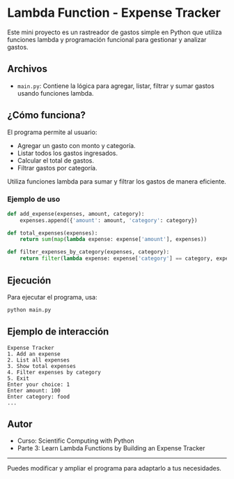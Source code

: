 # Lambda Function - Expense Tracker

Este mini proyecto es un rastreador de gastos simple en Python que utiliza funciones lambda y programación funcional para gestionar y analizar gastos.

## Archivos
- `main.py`: Contiene la lógica para agregar, listar, filtrar y sumar gastos usando funciones lambda.

## ¿Cómo funciona?
El programa permite al usuario:
- Agregar un gasto con monto y categoría.
- Listar todos los gastos ingresados.
- Calcular el total de gastos.
- Filtrar gastos por categoría.

Utiliza funciones lambda para sumar y filtrar los gastos de manera eficiente.

### Ejemplo de uso
```python
def add_expense(expenses, amount, category):
    expenses.append({'amount': amount, 'category': category})

def total_expenses(expenses):
    return sum(map(lambda expense: expense['amount'], expenses))

def filter_expenses_by_category(expenses, category):
    return filter(lambda expense: expense['category'] == category, expenses)
```

## Ejecución
Para ejecutar el programa, usa:

```bash
python main.py
```

## Ejemplo de interacción
```
Expense Tracker
1. Add an expense
2. List all expenses
3. Show total expenses
4. Filter expenses by category
5. Exit
Enter your choice: 1
Enter amount: 100
Enter category: food
...
```

## Autor
- Curso: Scientific Computing with Python
- Parte 3: Learn Lambda Functions by Building an Expense Tracker

---
Puedes modificar y ampliar el programa para adaptarlo a tus necesidades.
